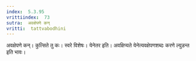 ```yaml
---
index:  5.3.95
vrittiindex:  73
sutra:  अवक्षेपणे कन्
vritti:  tattvabodhini 
---
```


अवक्षेपणे कन्। कुत्सिते तु कः। स्वरे विशेषः। येनेतर इति। अवक्षिप्यते येनेत्यवक्षेपणशब्दः करणे ल्युडन्त इति भावः।

